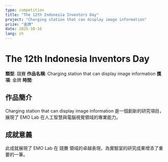 ```yaml
---
type: competition
title: "The 12th Indonesia Inventors Day"
project: "Charging station that can display image information"
prize: "金牌"
date: 2025-10-16
lang: zh
---
```


# The 12th Indonesia Inventors Day

**類型**: 競賽
**作品名稱**: Charging station that can display image information
**獎項**: 金牌
**時間**: 

## 作品簡介

Charging station that can display image information 是一個創新的研究項目，展現了 EMO Lab 在人工智慧與電腦視覺領域的專業能力。

## 成就意義

此成就展現了 EMO Lab 在 競賽 領域的卓越表現，為實驗室的研究成果增添了重要的一筆。
